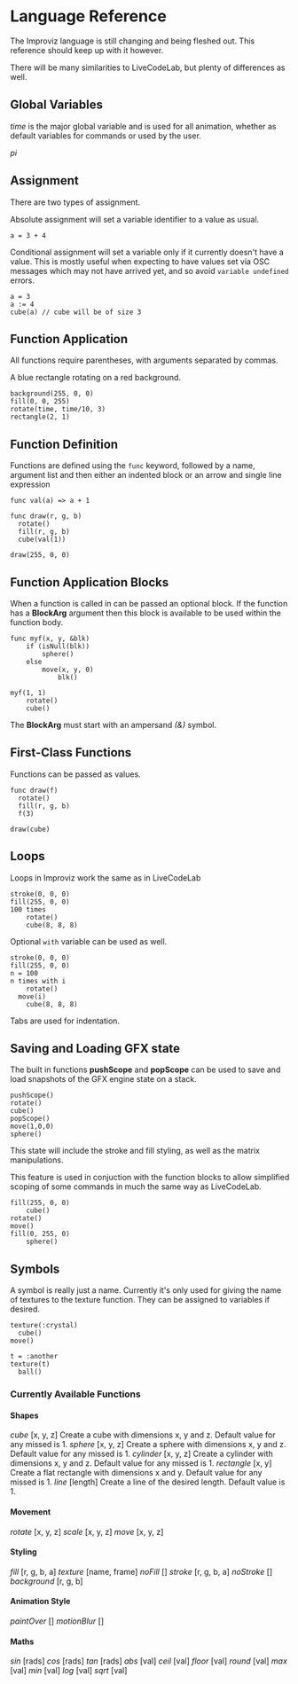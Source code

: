 # Language Reference

The Improviz language is still changing and being fleshed out. This reference should keep up with it however.

There will be many similarities to LiveCodeLab, but plenty of differences as well.

## Global Variables

*time* is the major global variable and is used for all animation, whether as default variables for commands or used by the user.

*pi*

## Assignment

There are two types of assignment.

Absolute assignment will set a variable identifier to a value as usual.

`a = 3 + 4`

Conditional assignment will set a variable only if it currently doesn't have a value.
This is mostly useful when expecting to have values set via OSC messages which may not have arrived yet, and so avoid `variable undefined` errors.

```
a = 3
a := 4
cube(a) // cube will be of size 3
```

## Function Application

All functions require parentheses, with arguments separated by commas.

A blue rectangle rotating on a red background.

```
background(255, 0, 0)
fill(0, 0, 255)
rotate(time, time/10, 3)
rectangle(2, 1)
```

## Function Definition

Functions are defined using the `func` keyword, followed by a name, argument list and then either an indented block or an arrow and single line expression

```
func val(a) => a + 1

func draw(r, g, b)
  rotate()
  fill(r, g, b)
  cube(val(1))

draw(255, 0, 0)
```

## Function Application Blocks

When a function is called in can be passed an optional block.
If the function has a **BlockArg** argument then this block is available to be used within the function body.

```
func myf(x, y, &blk)
	if (isNull(blk))
		sphere()
	else
		move(x, y, 0)
			blk()

myf(1, 1)
	rotate()
	cube()
```

The **BlockArg** must start with an ampersand *(&)* symbol.

## First-Class Functions

Functions can be passed as values.

```
func draw(f)
  rotate()
  fill(r, g, b)
  f(3)

draw(cube)
```

## Loops

Loops in Improviz work the same as in LiveCodeLab

```
stroke(0, 0, 0)
fill(255, 0, 0)
100 times
	rotate()
	cube(8, 8, 8)
```

Optional `with` variable can be used as well.

```
stroke(0, 0, 0)
fill(255, 0, 0)
n = 100
n times with i
	rotate()
  move(i)
	cube(8, 8, 8)
```

Tabs are used for indentation.

## Saving and Loading GFX state

The built in functions **pushScope** and **popScope** can be used to save and load snapshots of the GFX engine state on a stack.

```
pushScope()
rotate()
cube()
popScope()
move(1,0,0)
sphere()
```

This state will include the stroke and fill styling, as well as the matrix manipulations.

This feature is used in conjuction with the function blocks to allow simplified scoping of some commands in much the same way as LiveCodeLab.

```
fill(255, 0, 0)
	cube()
rotate()
move()
fill(0, 255, 0)
	sphere()
```

## Symbols

A symbol is really just a name. Currently it's only used for giving the name of textures to the texture function. They can be assigned to variables if desired.

```
texture(:crystal)
  cube()
move()

t = :another
texture(t)
  ball()
```

### Currently Available Functions

#### Shapes
*cube* [x, y, z]
Create a cube with dimensions x, y and z. Default value for any missed is 1.
*sphere* [x, y, z]
Create a sphere with dimensions x, y and z. Default value for any missed is 1.
*cylinder* [x, y, z]
Create a cylinder with dimensions x, y and z. Default value for any missed is 1.
*rectangle* [x, y]
Create a flat rectangle with dimensions x and y. Default value for any missed is 1.
*line* [length]
Create a line of the desired length. Default value is 1.

#### Movement
*rotate* [x, y, z]
*scale* [x, y, z]
*move* [x, y, z]

#### Styling
*fill* [r, g, b, a]
*texture* [name, frame]
*noFill* []
*stroke* [r, g, b, a]
*noStroke* []
*background* [r, g, b]

#### Animation Style
*paintOver* []
*motionBlur* []

#### Maths
*sin* [rads]
*cos* [rads]
*tan* [rads]
*abs* [val]
*ceil* [val]
*floor* [val]
*round* [val]
*max* [val]
*min* [val]
*log* [val]
*sqrt* [val]
